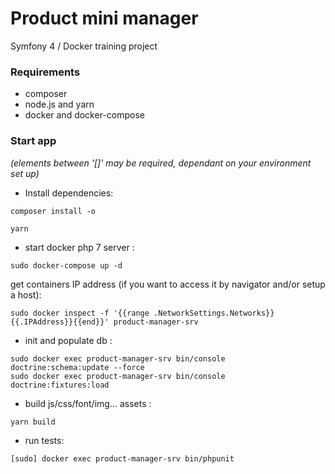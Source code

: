 # Product mini manager
Symfony 4 / Docker training project

### Requirements

* composer
* node.js and yarn
* docker and docker-compose


### Start app

_(elements between '[]' may be required, dependant on your environment set up)_

* Install dependencies:

```
composer install -o

yarn
```

* start docker php 7 server :
```
sudo docker-compose up -d
```

get containers IP address (if you want to access it by navigator and/or setup a host):
```
sudo docker inspect -f '{{range .NetworkSettings.Networks}}{{.IPAddress}}{{end}}' product-manager-srv
```


* init and populate db :
```
sudo docker exec product-manager-srv bin/console doctrine:schema:update --force
sudo docker exec product-manager-srv bin/console doctrine:fixtures:load
```

* build js/css/font/img... assets :
```
yarn build
```

* run tests:
```
[sudo] docker exec product-manager-srv bin/phpunit
```

